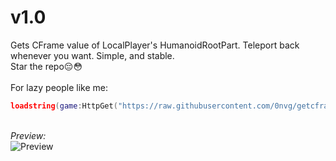 # v1.0
Gets CFrame value of LocalPlayer's HumanoidRootPart. Teleport back whenever you want. Simple, and stable.
\
Star the repo😔😳
\
\
For lazy people like me:
```lua
loadstring(game:HttpGet("https://raw.githubusercontent.com/0nvg/getcframe/main/main.lua"))()
```
\
*Preview:*\
![Preview](https://user-images.githubusercontent.com/93492434/189493405-4f86a28b-8dfd-4fec-9c3c-2c576968301c.png)
